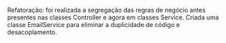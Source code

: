Refatoração: foi realizada a segregação das regras de negócio antes presentes nas classes Controller e agora em classes Service. 
Criada uma classe EmailService para eliminar a duplicidade de código e desacoplamento.
